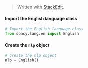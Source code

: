 > Written with [StackEdit](https://stackedit.io/).

#### Import the English language class
```python
# Import the English language class
from spacy.lang.en import English
```
#### Create the `nlp` object
```python
# Create the nlp object
nlp = English()
```

<!--stackedit_data:
eyJoaXN0b3J5IjpbNjc1NjYxNDQyXX0=
-->